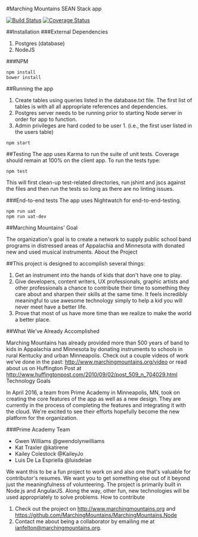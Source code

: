 #Marching Mountains SEAN Stack app 

[![Build Status](https://travis-ci.org/MarchingMountains/MarchingMountains.Node.svg?branch=prime-dev)](https://travis-ci.org/MarchingMountains/MarchingMountains.Node)
[![Coverage Status](https://coveralls.io/repos/github/MarchingMountains/MarchingMountains.Node/badge.svg?branch=prime-dev)](https://coveralls.io/github/MarchingMountains/MarchingMountains.Node?branch=prime-dev)


##Installation
###External Dependencies
1. Postgres (database)
2. NodeJS 

###NPM 
```
npm install
bower install
```

##Running the app
1. Create tables using queries listed in the database.txt file.  The first list of tables is with all
   all appropriate references and dependencies.
2. Postgres server needs to be running prior to starting Node server in order for app to function.
3. Admin privileges are hard coded to be user 1. (i.e., the first user listed in the users table)


```
npm start
```

##Testing
The app uses Karma to run the suite of unit tests. Coverage should remain at 100% on the client app. To run the tests type:
```
npm test
```
This will first clean-up test-related directories, run jshint and jscs against the files and then run the tests so long as there are no linting issues.

###End-to-end tests
The app uses Nightwatch for end-to-end-testing.
```
npm run uat
npm run uat-dev
```

##Marching Mountains' Goal

The organization's goal is to create a network to supply public school band programs in distressed
areas of Appalachia and Minnesota with donated new and used musical instruments.
About the Project

##This project is designed to accomplish several things:

1. Get an instrument into the hands of kids that don't have one to play.
2. Give developers, content writers, UX professionals, graphic artists and other professionals a chance to contribute their time to something they care about and sharpen their skills at the same time. It feels incredibly meaningful to use awesome technology simply to help a kid you will never meet have a better life.
3. Prove that most of us have more time than we realize to make the world a better place.

##What We've Already Accomplished

Marching Mountains has already provided more than 500 years of band to kids in Appalachia and Minnesota by donating instruments to schools in rural Kentucky and urban Minneapolis. Check out a couple videos of work we've done in the past: http://www.marchingmountains.org/video or read about us on Huffington Post at http://www.huffingtonpost.com/2010/09/02/post_509_n_704029.html
Technology Goals

In April 2016, a team from Prime Academy in Minneapolis, MN, took on creating the core features of the app as well as a new design. They are currently in the process of completing the features and integrating it with the cloud. We're excited to see their efforts hopefully become the new platform for the organization.

###Prime Academy Team
* Gwen Williams @gwendolynwilliams
* Kat Traxler @katirene
* Kailey Colestock @KaileyJo
* Luis De La Espriella @luisdelae


We want this to be a fun project to work on and also one that's valuable for contributor's resumes. We want you to get something else out of it beyond just the meaningfulness of volunteering. The project is primarily built in Node.js and AngularJS. Along the way, other fun, new technologies will be used appropriately to solve problems.
How to contribute

1. Check out the project on http://www.marchingmountains.org and https://github.com/MarchingMountains/MarchingMountains.Node
2. Contact me about being a collaborator by emailing me at ianfelton@marchingmountains.org.
